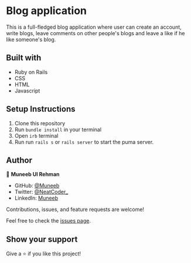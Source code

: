 # Blog application

This is a full-fledged blog application where user can create an account, write blogs, leave comments on other people's blogs and leave a like if he like someone's blog.

## Built with

- Ruby on Rails
- CSS
- HTML
- Javascript

## Setup Instructions

1. Clone this repository
2. Run `bundle install` in your terminal
3. Open `irb` terminal
4. Run run `rails s` or `rails server` to start the puma server.

## Author

👤 **Muneeb Ul Rehman**

- GitHub: [@Muneeb](https://github.com/muneebulrehman)
- Twitter: [@NeatCoder\_](https://twitter.com/NeatCoder_)
- LinkedIn: [Muneeb](https://www.linkedin.com/in/muneeb-ul-rehman-33903b159/)

Contributions, issues, and feature requests are welcome!

Feel free to check the [issues page](https://github.com/muneebulrehman/blog-with-rails/issues).

## Show your support

Give a ⭐️ if you like this project!
